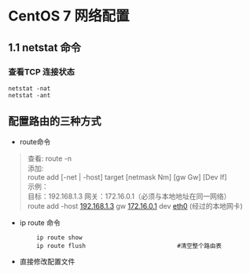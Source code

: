 # CentOS 7 网络配置

## 1.1 netstat 命令

### 查看TCP 连接状态

``` shell
netstat -nat
netstat -ant
```

## 配置路由的三种方式

* route命令

> 查看: route -n  
> 添加:  
> route add [-net | -host] target [netmask Nm] [gw Gw] [Dev If]  
> 示例：  
> 目标：192.168.1.3  网关：172.16.0.1（必须与本地地址在同一网络）  
> route add  -host   [192.168.1.3]('')    gw  [172.16.0.1]('')   dev  [eth0]('') (经过的本地网卡)

* ip route 命令

``` shell  
        ip route show  
        ip route flush                          #清空整个路由表  
```

* 直接修改配置文件
  